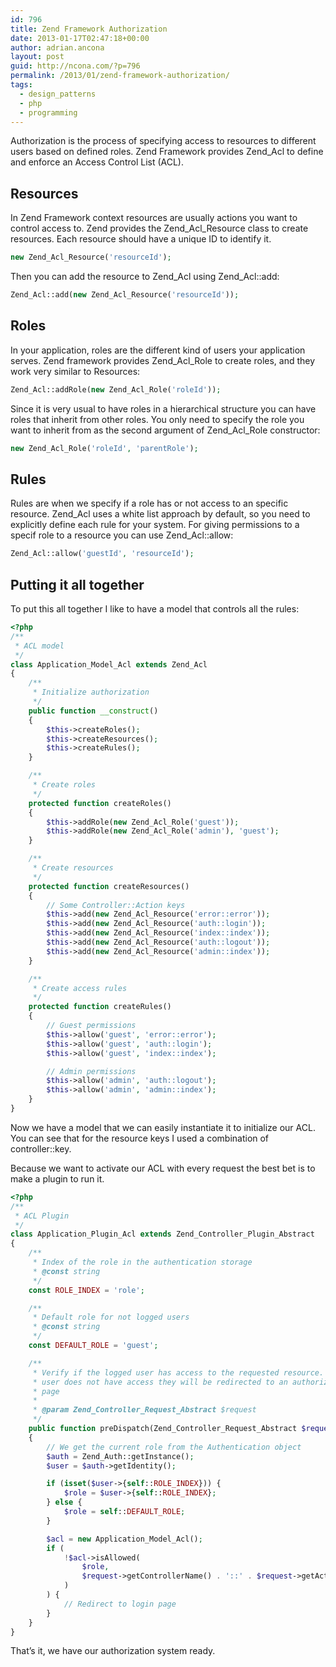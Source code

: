 ```yaml
---
id: 796
title: Zend Framework Authorization
date: 2013-01-17T02:47:18+00:00
author: adrian.ancona
layout: post
guid: http://ncona.com/?p=796
permalink: /2013/01/zend-framework-authorization/
tags:
  - design_patterns
  - php
  - programming
---
```

Authorization is the process of specifying access to resources to different users based on defined roles. Zend Framework provides Zend_Acl to define and enforce an Access Control List (ACL).

## Resources

In Zend Framework context resources are usually actions you want to control access to. Zend provides the Zend\_Acl\_Resource class to create resources. Each resource should have a unique ID to identify it.

```php
new Zend_Acl_Resource('resourceId');
```

Then you can add the resource to Zend\_Acl using Zend\_Acl::add:

```php
Zend_Acl::add(new Zend_Acl_Resource('resourceId'));
```

<!--more-->

## Roles

In your application, roles are the different kind of users your application serves. Zend framework provides Zend\_Acl\_Role to create roles, and they work very similar to Resources:

```php
Zend_Acl::addRole(new Zend_Acl_Role('roleId'));
```

Since it is very usual to have roles in a hierarchical structure you can have roles that inherit from other roles. You only need to specify the role you want to inherit from as the second argument of Zend\_Acl\_Role constructor:

```php
new Zend_Acl_Role('roleId', 'parentRole');
```

## Rules

Rules are when we specify if a role has or not access to an specific resource. Zend\_Acl uses a white list approach by default, so you need to explicitly define each rule for your system. For giving permissions to a specif role to a resource you can use Zend\_Acl::allow:

```php
Zend_Acl::allow('guestId', 'resourceId');
```

## Putting it all together

To put this all together I like to have a model that controls all the rules:

```php
<?php
/**
 * ACL model
 */
class Application_Model_Acl extends Zend_Acl
{
    /**
     * Initialize authorization
     */
    public function __construct()
    {
        $this->createRoles();
        $this->createResources();
        $this->createRules();
    }

    /**
     * Create roles
     */
    protected function createRoles()
    {
        $this->addRole(new Zend_Acl_Role('guest'));
        $this->addRole(new Zend_Acl_Role('admin'), 'guest');
    }

    /**
     * Create resources
     */
    protected function createResources()
    {
        // Some Controller::Action keys
        $this->add(new Zend_Acl_Resource('error::error'));
        $this->add(new Zend_Acl_Resource('auth::login'));
        $this->add(new Zend_Acl_Resource('index::index'));
        $this->add(new Zend_Acl_Resource('auth::logout'));
        $this->add(new Zend_Acl_Resource('admin::index'));
    }

    /**
     * Create access rules
     */
    protected function createRules()
    {
        // Guest permissions
        $this->allow('guest', 'error::error');
        $this->allow('guest', 'auth::login');
        $this->allow('guest', 'index::index');

        // Admin permissions
        $this->allow('admin', 'auth::logout');
        $this->allow('admin', 'admin::index');
    }
}
```

Now we have a model that we can easily instantiate it to initialize our ACL. You can see that for the resource keys I used a combination of controller::key.

Because we want to activate our ACL with every request the best bet is to make a plugin to run it.

```php
<?php
/**
 * ACL Plugin
 */
class Application_Plugin_Acl extends Zend_Controller_Plugin_Abstract
{
    /**
     * Index of the role in the authentication storage
     * @const string
     */
    const ROLE_INDEX = 'role';

    /**
     * Default role for not logged users
     * @const string
     */
    const DEFAULT_ROLE = 'guest';

    /**
     * Verify if the logged user has access to the requested resource. If the
     * user does not have access they will be redirected to an authorization
     * page
     *
     * @param Zend_Controller_Request_Abstract $request
     */
    public function preDispatch(Zend_Controller_Request_Abstract $request)
    {
        // We get the current role from the Authentication object
        $auth = Zend_Auth::getInstance();
        $user = $auth->getIdentity();

        if (isset($user->{self::ROLE_INDEX})) {
            $role = $user->{self::ROLE_INDEX};
        } else {
            $role = self::DEFAULT_ROLE;
        }

        $acl = new Application_Model_Acl();
        if (
            !$acl->isAllowed(
                $role,
                $request->getControllerName() . '::' . $request->getActionName()
            )
        ) {
            // Redirect to login page
        }
    }
}
```

That&#8217;s it, we have our authorization system ready.
